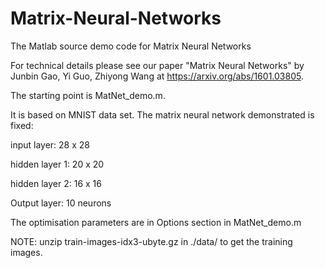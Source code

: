 # Matrix-Neural-Networks
The Matlab source demo code for Matrix Neural Networks

For technical details please see our paper "Matrix Neural Networks" by Junbin Gao, Yi Guo, Zhiyong Wang at https://arxiv.org/abs/1601.03805.

The starting point is MatNet_demo.m. 

It is based on MNIST data set. 
The matrix neural network demonstrated is fixed: 

input layer: 28 x 28

hidden layer 1: 20 x 20

hidden layer 2: 16 x 16

Output layer: 10 neurons

The optimisation parameters are in Options section in MatNet_demo.m

NOTE: unzip train-images-idx3-ubyte.gz in ./data/ to get the training images. 
